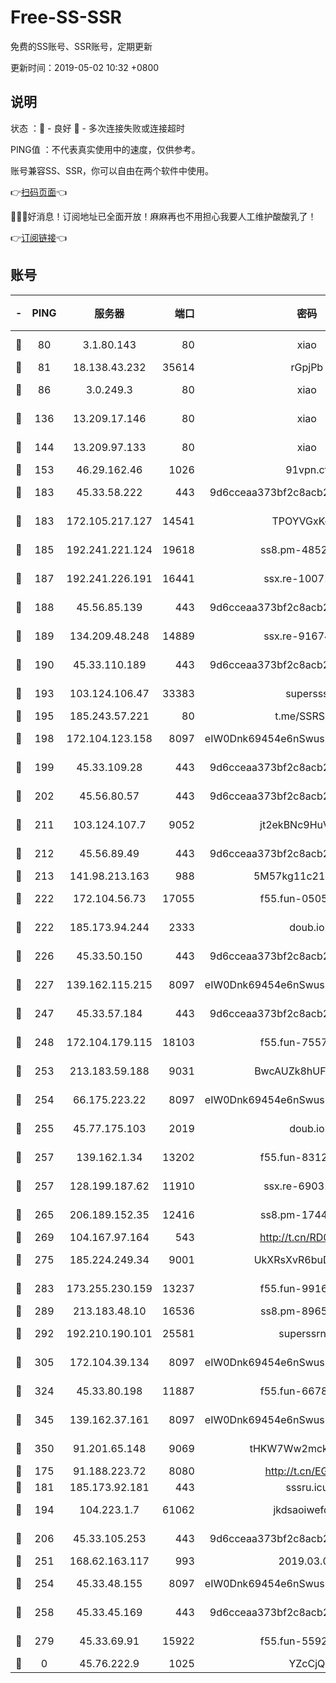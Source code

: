 # Free-SS-SSR

免费的SS账号、SSR账号，定期更新

更新时间：2019-05-02 10:32 +0800

## 说明

状态     ：🙂 - 良好 🙁 - 多次连接失败或连接超时

PING值   ：不代表真实使用中的速度，仅供参考。

账号兼容SS、SSR，你可以自由在两个软件中使用。

👉[扫码页面](https://liesauer.github.io/Free-SS-SSR/)👈

🎉🎉🎉好消息！订阅地址已全面开放！麻麻再也不用担心我要人工维护酸酸乳了！

👉[订阅链接](https://www.liesauer.net/yogurt/subscribe?ACCESS_TOKEN=DAYxR3mMaZAsaqUb)👈

## 账号

|-|PING|服务器|端口|密码|加密方式|区域|
|:----:|:----:|:-----:|-----:|:----:|:----:|:----:|
|🙂|80|3.1.80.143|80|xiao|aes-128-ctr|SG|
|🙂|81|18.138.43.232|35614|rGpjPb|rc4-md5|SG|
|🙂|86|3.0.249.3|80|xiao|aes-128-ctr|SG|
|🙂|136|13.209.17.146|80|xiao|aes-128-ctr|KR|
|🙂|144|13.209.97.133|80|xiao|aes-128-ctr|KR|
|🙂|153|46.29.162.46|1026|91vpn.cf|rc4-md5|RU|
|🙂|183|45.33.58.222|443|9d6cceaa373bf2c8acb22e60b6a58be6|aes-256-cfb|US|
|🙂|183|172.105.217.127|14541|TPOYVGxKglpi|aes-256-cfb|JP|
|🙂|185|192.241.221.124|19618|ss8.pm-48528266|aes-256-cfb|US|
|🙂|187|192.241.226.191|16441|ssx.re-10071101|aes-256-cfb|US|
|🙂|188|45.56.85.139|443|9d6cceaa373bf2c8acb22e60b6a58be6|aes-256-cfb|US|
|🙂|189|134.209.48.248|14889|ssx.re-91674483|aes-256-cfb|US|
|🙂|190|45.33.110.189|443|9d6cceaa373bf2c8acb22e60b6a58be6|aes-256-cfb|US|
|🙂|193|103.124.106.47|33383|supersss|aes-256-cfb|US|
|🙂|195|185.243.57.221|80|t.me/SSRSUB|rc4-md5|US|
|🙂|198|172.104.123.158|8097|eIW0Dnk69454e6nSwuspv9DmS201tQ0D|aes-256-cfb|JP|
|🙂|199|45.33.109.28|443|9d6cceaa373bf2c8acb22e60b6a58be6|aes-256-cfb|US|
|🙂|202|45.56.80.57|443|9d6cceaa373bf2c8acb22e60b6a58be6|aes-256-cfb|US|
|🙂|211|103.124.107.7|9052|jt2ekBNc9HuVtm2a|aes-256-cfb|US|
|🙂|212|45.56.89.49|443|9d6cceaa373bf2c8acb22e60b6a58be6|aes-256-cfb|US|
|🙂|213|141.98.213.163|988|5M57kg11c214qDmK|chacha20|KR|
|🙂|222|172.104.56.73|17055|f55.fun-05056221|aes-256-cfb|SG|
|🙂|222|185.173.94.244|2333|doub.io|aes-128-ctr|RU|
|🙂|226|45.33.50.150|443|9d6cceaa373bf2c8acb22e60b6a58be6|aes-256-cfb|US|
|🙂|227|139.162.115.215|8097|eIW0Dnk69454e6nSwuspv9DmS201tQ0D|aes-256-cfb|JP|
|🙂|247|45.33.57.184|443|9d6cceaa373bf2c8acb22e60b6a58be6|aes-256-cfb|US|
|🙂|248|172.104.179.115|18103|f55.fun-75573208|aes-256-cfb|SG|
|🙂|253|213.183.59.188|9031|BwcAUZk8hUFAkDGN|aes-256-cfb|NL|
|🙂|254|66.175.223.22|8097|eIW0Dnk69454e6nSwuspv9DmS201tQ0D|aes-256-cfb|US|
|🙂|255|45.77.175.103|2019|doub.io|aes-128-ctr|SG|
|🙂|257|139.162.1.34|13202|f55.fun-83127427|aes-256-cfb|SG|
|🙂|257|128.199.187.62|11910|ssx.re-69031695|aes-256-cfb|SG|
|🙂|265|206.189.152.35|12416|ss8.pm-17446857|aes-256-cfb|SG|
|🙂|269|104.167.97.164|543|http://t.cn/RD0D7sx|rc4-md5|CA|
|🙂|275|185.224.249.34|9001|UkXRsXvR6buDMG2Y|aes-256-cfb|RU|
|🙂|283|173.255.230.159|13237|f55.fun-99168886|aes-256-cfb|US|
|🙂|289|213.183.48.10|16536|ss8.pm-89653411|rc4-md5|RU|
|🙂|292|192.210.190.101|25581|superssrnet|aes-256-cfb|US|
|🙂|305|172.104.39.134|8097|eIW0Dnk69454e6nSwuspv9DmS201tQ0D|aes-256-cfb|SG|
|🙂|324|45.33.80.198|11887|f55.fun-66780076|aes-256-cfb|US|
|🙂|345|139.162.37.161|8097|eIW0Dnk69454e6nSwuspv9DmS201tQ0D|aes-256-cfb|SG|
|🙂|350|91.201.65.148|9069|tHKW7Ww2mck9CHQG|aes-256-cfb|IT|
|🙂|175|91.188.223.72|8080|http://t.cn/EGJIyrl|rc4-md5|RU|
|🙂|181|185.173.92.181|443|sssru.icu|rc4-md5|RU|
|🙂|194|104.223.1.7|61062|jkdsaoiwefdsa|aes-256-cfb|US|
|🙂|206|45.33.105.253|443|9d6cceaa373bf2c8acb22e60b6a58be6|aes-256-cfb|US|
|🙂|251|168.62.163.117|993|2019.03.07|rc4-md5|US|
|🙂|254|45.33.48.155|8097|eIW0Dnk69454e6nSwuspv9DmS201tQ0D|aes-256-cfb|US|
|🙂|258|45.33.45.169|443|9d6cceaa373bf2c8acb22e60b6a58be6|aes-256-cfb|US|
|🙂|279|45.33.69.91|15922|f55.fun-55922817|aes-256-cfb|US|
|🙁|0|45.76.222.9|1025|YZcCjQ|rc4-md5|JP|

